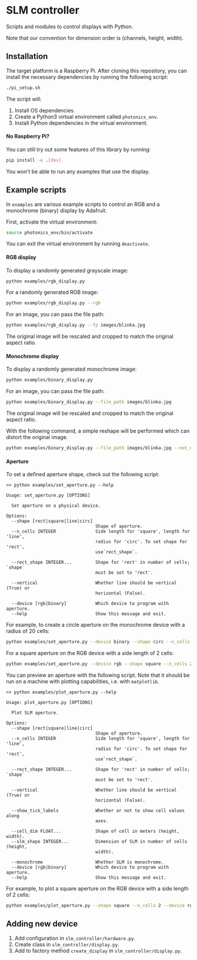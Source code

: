 # SLM controller

Scripts and modules to control displays with Python.

Note that our convention for dimension order is (channels, height, width).

## Installation

The target platform is a Raspberry Pi. After cloning this repository, you can
install the necessary dependencies by running the following script:

```sh
./pi_setup.sh
```

The script will:

1. Install OS dependencies.
2. Create a Python3 virtual environment called `photonics_env`.
3. Install Python dependencies in the virtual environment.

#### No Raspberry Pi?

You can still try out some features of this library by running:

```sh
pip install -e .[dev]
```

You won't be able to run any examples that use the display.

## Example scripts

In `examples` are various example scripts to control an RGB and a monochrome (binary) display by
Adafruit.

First, activate the virtual environment:

```sh
source photonics_env/bin/activate
```

You can exit the virtual environment by running `deactivate`.

#### RGB display

To display a randomly generated grayscale image:

```sh
python examples/rgb_display.py
```

For a randomly generated RGB image:

```sh
python examples/rgb_display.py --rgb
```

For an image, you can pass the file path:

```sh
python examples/rgb_display.py --fp images/blinka.jpg
```

The original image will be rescaled and cropped to match the original aspect ratio.

#### Monochrome display

To display a randomly generated monochrome image:

```sh
python examples/binary_display.py
```

For an image, you can pass the file path:

```sh
python examples/binary_display.py --file_path images/blinka.jpg
```

The original image will be rescaled and cropped to match the original aspect ratio.

With the following command, a simple reshape will be performed which can distort the original image.

```sh
python examples/binary_display.py --file_path images/blinka.jpg --not_original_ratio
```

#### Aperture

To set a defined aperture shape, check out the following script:

```
>> python examples/set_aperture.py --help

Usage: set_aperture.py [OPTIONS]

  Set aperture on a physical device.

Options:
  --shape [rect|square|line|circ]
                                  Shape of aperture.
  --n_cells INTEGER               Side length for 'square', length for 'line',
                                  radius for 'circ'. To set shape for 'rect',
                                  use`rect_shape`.

  --rect_shape INTEGER...         Shape for 'rect' in number of cells; `shape`
                                  must be set to 'rect'.

  --vertical                      Whether line should be vertical (True) or
                                  horizontal (False).

  --device [rgb|binary]           Which device to program with aperture.
  --help                          Show this message and exit.
```

For example, to create a circle aperture on the monochrome device with a radius of 20 cells:

```sh
python examples/set_aperture.py --device binary --shape circ --n_cells 20
```

For a square aperture on the RGB device with a side length of 2 cells:

```sh
python examples/set_aperture.py --device rgb --shape square --n_cells 2
```

You can preview an aperture with the following script. Note that it should be run on a machine with
plotting capabilities, i.e. with `matplotlib`.

```
>> python examples/plot_aperture.py --help

Usage: plot_aperture.py [OPTIONS]

  Plot SLM aperture.

Options:
  --shape [rect|square|line|circ]
                                  Shape of aperture.
  --n_cells INTEGER               Side length for 'square', length for 'line',
                                  radius for 'circ'. To set shape for 'rect',
                                  use`rect_shape`.

  --rect_shape INTEGER...         Shape for 'rect' in number of cells; `shape`
                                  must be set to 'rect'.

  --vertical                      Whether line should be vertical (True) or
                                  horizontal (False).

  --show_tick_labels              Whether or not to show cell values along
                                  axes.

  --cell_dim FLOAT...             Shape of cell in meters (height, width).
  --slm_shape INTEGER...          Dimension of SLM in number of cells (height,
                                  width).

  --monochrome                    Whether SLM is monochrome.
  --device [rgb|binary]           Which device to program with aperture.
  --help                          Show this message and exit.
```

For example, to plot a square aperture on the RGB device with a side length of 2 cells:

```sh
python examples/plot_aperture.py --shape square --n_cells 2 --device rgb
```

## Adding new device

1. Add configuration in `slm_controller/hardware.py`.
2. Create class in `slm_controller/display.py`.
3. Add to factory method `create_display` in `slm_controller/display.py`.
